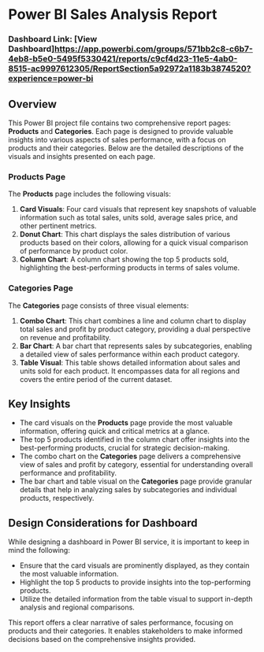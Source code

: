 # Power BI Sales Analysis Report
### Dashboard Link: [View Dashboard]https://app.powerbi.com/groups/571bb2c8-c6b7-4eb8-b5e0-5495f5330421/reports/c9cf4d23-11e5-4ab0-8515-ac9997612305/ReportSection5a92972a1183b3874520?experience=power-bi
## Overview

This Power BI project file contains two comprehensive report pages: **Products** and **Categories**. Each page is designed to provide valuable insights into various aspects of sales performance, with a focus on products and their categories. Below are the detailed descriptions of the visuals and insights presented on each page.

### Products Page

The **Products** page includes the following visuals:

1. **Card Visuals**: Four card visuals that represent key snapshots of valuable information such as total sales, units sold, average sales price, and other pertinent metrics.
2. **Donut Chart**: This chart displays the sales distribution of various products based on their colors, allowing for a quick visual comparison of performance by product color.
3. **Column Chart**: A column chart showing the top 5 products sold, highlighting the best-performing products in terms of sales volume.

### Categories Page

The **Categories** page consists of three visual elements:

1. **Combo Chart**: This chart combines a line and column chart to display total sales and profit by product category, providing a dual perspective on revenue and profitability.
2. **Bar Chart**: A bar chart that represents sales by subcategories, enabling a detailed view of sales performance within each product category.
3. **Table Visual**: This table shows detailed information about sales and units sold for each product. It encompasses data for all regions and covers the entire period of the current dataset.

## Key Insights

- The card visuals on the **Products** page provide the most valuable information, offering quick and critical metrics at a glance.
- The top 5 products identified in the column chart offer insights into the best-performing products, crucial for strategic decision-making.
- The combo chart on the **Categories** page delivers a comprehensive view of sales and profit by category, essential for understanding overall performance and profitability.
- The bar chart and table visual on the **Categories** page provide granular details that help in analyzing sales by subcategories and individual products, respectively.

## Design Considerations for Dashboard

While designing a dashboard in Power BI service, it is important to keep in mind the following:

- Ensure that the card visuals are prominently displayed, as they contain the most valuable information.
- Highlight the top 5 products to provide insights into the top-performing products.
- Utilize the detailed information from the table visual to support in-depth analysis and regional comparisons.

This report offers a clear narrative of sales performance, focusing on products and their categories. It enables stakeholders to make informed decisions based on the comprehensive insights provided.
